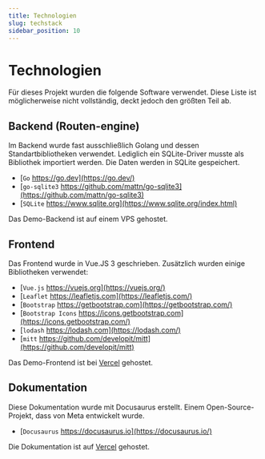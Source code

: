 ```yaml
---
title: Technologien
slug: techstack
sidebar_position: 10
---
```


# Technologien

Für dieses Projekt wurden die folgende Software verwendet. Diese Liste ist möglicherweise nicht vollständig, deckt
jedoch den größten Teil ab.

## Backend (Routen-engine)

Im Backend wurde fast ausschließlich Golang und dessen Standartbibliotheken verwendet. Lediglich ein SQLite-Driver
musste als Bibliothek importiert werden. Die Daten werden in SQLite gespeichert.

- [`Go` https://go.dev](https://go.dev/)
- [`go-sqlite3` https://github.com/mattn/go-sqlite3](https://github.com/mattn/go-sqlite3)
- [`SQLite` https://www.sqlite.org](https://www.sqlite.org/index.html)

Das Demo-Backend ist auf einem VPS gehostet.

## Frontend

Das Frontend wurde in Vue.JS 3 geschrieben. Zusätzlich wurden einige Bibliotheken verwendet:

- [`Vue.js` https://vuejs.org](https://vuejs.org/)
- [`Leaflet` https://leafletjs.com](https://leafletjs.com/)
- [`Bootstrap` https://getbootstrap.com](https://getbootstrap.com/)
- [`Bootstrap Icons` https://icons.getbootstrap.com](https://icons.getbootstrap.com/)
- [`lodash` https://lodash.com](https://lodash.com/)
- [`mitt` https://github.com/developit/mitt](https://github.com/developit/mitt)

Das Demo-Frontend ist bei [Vercel](https://vercel.com) gehostet.

## Dokumentation

Diese Dokumentation wurde mit Docusaurus erstellt. Einem Open-Source-Projekt, dass von Meta entwickelt wurde.

- [`Docusaurus` https://docusaurus.io](https://docusaurus.io/)

Die Dokumentation ist auf [Vercel](https://vercel.com) gehostet.